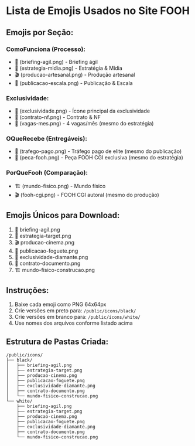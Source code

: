 # Lista de Emojis Usados no Site FOOH

## Emojis por Seção:

### ComoFunciona (Processo):
- 📝 (briefing-agil.png) - Briefing ágil
- 🎯 (estrategia-midia.png) - Estratégia & Mídia  
- 🎬 (producao-artesanal.png) - Produção artesanal
- 🚀 (publicacao-escala.png) - Publicação & Escala

### Exclusividade:
- 💎 (exclusividade.png) - Ícone principal da exclusividade
- 📄 (contrato-nf.png) - Contrato & NF
- 🎯 (vagas-mes.png) - 4 vagas/mês (mesmo do estratégia)

### OQueRecebe (Entregáveis):
- 🚀 (trafego-pago.png) - Tráfego pago de elite (mesmo do publicação)
- 🎯 (peca-fooh.png) - Peça FOOH CGI exclusiva (mesmo do estratégia)

### PorQueFooh (Comparação):
- 🏗️ (mundo-fisico.png) - Mundo físico
- 🎬 (fooh-cgi.png) - FOOH CGI autoral (mesmo do produção)

## Emojis Únicos para Download:
1. 📝 briefing-agil.png
2. 🎯 estrategia-target.png  
3. 🎬 producao-cinema.png
4. 🚀 publicacao-foguete.png
5. 💎 exclusividade-diamante.png
6. 📄 contrato-documento.png
7. 🏗️ mundo-fisico-construcao.png

## Instruções:
1. Baixe cada emoji como PNG 64x64px
2. Crie versões em preto para: `/public/icons/black/`
3. Crie versões em branco para: `/public/icons/white/`
4. Use nomes dos arquivos conforme listado acima

## Estrutura de Pastas Criada:
```
/public/icons/
├── black/
│   ├── briefing-agil.png
│   ├── estrategia-target.png
│   ├── producao-cinema.png
│   ├── publicacao-foguete.png
│   ├── exclusividade-diamante.png
│   ├── contrato-documento.png
│   └── mundo-fisico-construcao.png
└── white/
    ├── briefing-agil.png
    ├── estrategia-target.png
    ├── producao-cinema.png
    ├── publicacao-foguete.png
    ├── exclusividade-diamante.png
    ├── contrato-documento.png
    └── mundo-fisico-construcao.png
```
